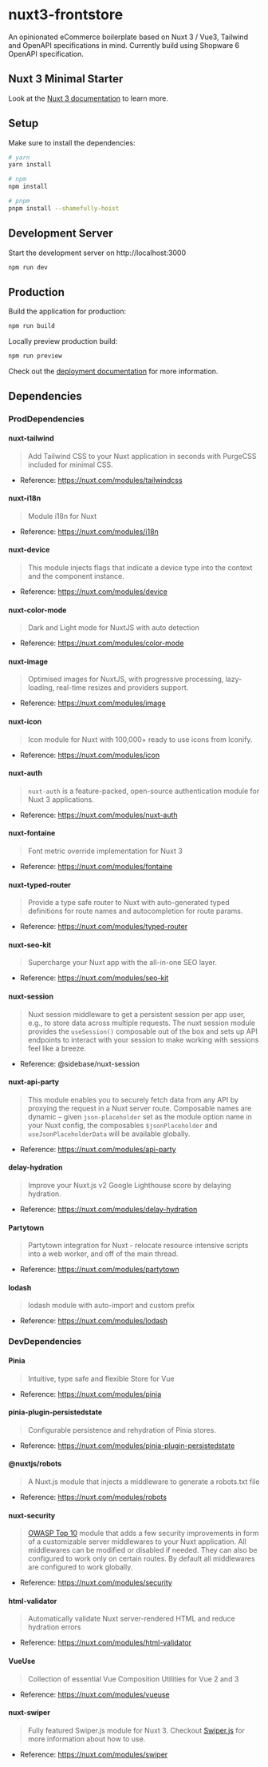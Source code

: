# nuxt3-frontstore
An opinionated eCommerce boilerplate based on Nuxt 3 / Vue3, Tailwind and OpenAPI specifications in mind. Currently build using Shopware 6 OpenAPI specification.

## Nuxt 3 Minimal Starter

Look at the [Nuxt 3 documentation](https://nuxt.com/docs/getting-started/introduction) to learn more.

## Setup

Make sure to install the dependencies:

```bash
# yarn
yarn install

# npm
npm install

# pnpm
pnpm install --shamefully-hoist
```

## Development Server

Start the development server on http://localhost:3000

```bash
npm run dev
```

## Production

Build the application for production:

```bash
npm run build
```

Locally preview production build:

```bash
npm run preview
```

Check out the [deployment documentation](https://nuxt.com/docs/getting-started/deployment) for more information.

## Dependencies

### ProdDependencies

#### nuxt-tailwind

> Add Tailwind CSS to your Nuxt application in seconds with PurgeCSS included for minimal CSS.

- Reference: https://nuxt.com/modules/tailwindcss

#### nuxt-i18n

> Module i18n for Nuxt

- Reference: https://nuxt.com/modules/i18n

#### nuxt-device

> This module injects flags that indicate a device type into the context and the component instance.

- Reference: https://nuxt.com/modules/device

#### nuxt-color-mode

> Dark and Light mode for NuxtJS with auto detection

- Reference: https://nuxt.com/modules/color-mode

#### nuxt-image

> Optimised images for NuxtJS, with progressive processing, lazy-loading, real-time resizes and providers support.

- Reference: https://nuxt.com/modules/image

#### nuxt-icon

> Icon module for Nuxt with 100,000+ ready to use icons from Iconify.

- Reference: https://nuxt.com/modules/icon

#### nuxt-auth

> `nuxt-auth` is a feature-packed, open-source authentication module for Nuxt 3 applications.

- Reference: https://nuxt.com/modules/nuxt-auth

#### nuxt-fontaine

> Font metric override implementation for Nuxt 3

- Reference: https://nuxt.com/modules/fontaine

#### nuxt-typed-router

> Provide a type safe router to Nuxt with auto-generated typed definitions for route names and autocompletion for route params.

- Reference: https://nuxt.com/modules/typed-router

#### nuxt-seo-kit

> Supercharge your Nuxt app with the all-in-one SEO layer.

- Reference: https://nuxt.com/modules/seo-kit

#### nuxt-session

> Nuxt session middleware to get a persistent session per app user, e.g., to store data across multiple requests. The nuxt session module provides the `useSession()` composable out of the box and sets up API endpoints to interact with your session to make working with sessions feel like a breeze.

- Reference: @sidebase/nuxt-session

#### nuxt-api-party

> This module enables you to securely fetch data from any API by proxying the request in a Nuxt server route. Composable names are dynamic – given `json-placeholder` set as the module option name in your Nuxt config, the composables `$jsonPlaceholder` and `useJsonPlaceholderData` will be available globally.

- Reference: https://nuxt.com/modules/api-party

#### delay-hydration

> Improve your Nuxt.js v2 Google Lighthouse score by delaying hydration.

- Reference: https://nuxt.com/modules/delay-hydration

#### Partytown

> Partytown integration for Nuxt - relocate resource intensive scripts into a web worker, and off of the main thread.

- Reference: https://nuxt.com/modules/partytown

#### lodash

> lodash module with auto-import and custom prefix

- Reference: https://nuxt.com/modules/lodash

### DevDependencies

#### Pinia

> Intuitive, type safe and flexible Store for Vue

- Reference: https://nuxt.com/modules/pinia

#### pinia-plugin-persistedstate

> Configurable persistence and rehydration of Pinia stores.

- Reference: https://nuxt.com/modules/pinia-plugin-persistedstate

#### @nuxtjs/robots

> A Nuxt.js module that injects a middleware to generate a robots.txt file

- Reference: https://nuxt.com/modules/robots

#### nuxt-security

> [OWASP Top 10](https://cheatsheetseries.owasp.org/cheatsheets/Nodejs_Security_Cheat_Sheet.html#nodejs-security-cheat-sheet) module that adds a few security improvements in form of a customizable server middlewares to your Nuxt application. All middlewares can be modified or disabled if needed. They can also be configured to work only on certain routes. By default all middlewares are configured to work globally.

- Reference: https://nuxt.com/modules/security

#### html-validator

> Automatically validate Nuxt server-rendered HTML and reduce hydration errors

- Reference: https://nuxt.com/modules/html-validator

#### VueUse

> Collection of essential Vue Composition Utilities for Vue 2 and 3

- Reference: https://nuxt.com/modules/vueuse

#### nuxt-swiper

> Fully featured Swiper.js module for Nuxt 3. Checkout [Swiper.js](https://swiperjs.com/) for more information about how to use.

- Reference: https://nuxt.com/modules/swiper
